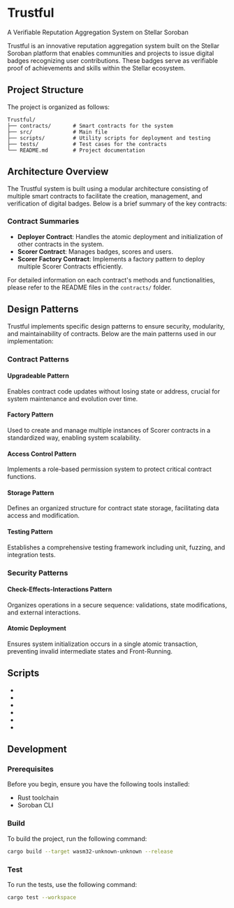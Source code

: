 # Trustful

A Verifiable Reputation Aggregation System on Stellar Soroban

Trustful is an innovative reputation aggregation system built on the Stellar Soroban platform that enables communities and projects to issue digital badges recognizing user contributions. These badges serve as verifiable proof of achievements and skills within the Stellar ecosystem.

## Project Structure

The project is organized as follows:

```
Trustful/
├── contracts/       # Smart contracts for the system
├── src/             # Main file
├── scripts/         # Utility scripts for deployment and testing
├── tests/           # Test cases for the contracts
└── README.md        # Project documentation
```

## Architecture Overview

The Trustful system is built using a modular architecture consisting of multiple smart contracts to facilitate the creation, management, and verification of digital badges. Below is a brief summary of the key contracts:

### Contract Summaries

- **Deployer Contract**: Handles the atomic deployment and initialization of other contracts in the system.
- **Scorer Contract**: Manages badges, scores and users.
- **Scorer Factory Contract**: Implements a factory pattern to deploy multiple Scorer Contracts efficiently.

For detailed information on each contract's methods and functionalities, please refer to the README files in the `contracts/` folder.

## Design Patterns

Trustful implements specific design patterns to ensure security, modularity, and maintainability of contracts. Below are the main patterns used in our implementation:

### Contract Patterns

#### Upgradeable Pattern
Enables contract code updates without losing state or address, crucial for system maintenance and evolution over time.

#### Factory Pattern
Used to create and manage multiple instances of Scorer contracts in a standardized way, enabling system scalability.

#### Access Control Pattern
Implements a role-based permission system to protect critical contract functions.

#### Storage Pattern
Defines an organized structure for contract state storage, facilitating data access and modification.

#### Testing Pattern
Establishes a comprehensive testing framework including unit, fuzzing, and integration tests.

### Security Patterns

#### Check-Effects-Interactions Pattern
Organizes operations in a secure sequence: validations, state modifications, and external interactions.

#### Atomic Deployment
Ensures system initialization occurs in a single atomic transaction, preventing invalid intermediate states and Front-Running.

## Scripts

-
-
-
-
-
-


## Development

### Prerequisites

Before you begin, ensure you have the following tools installed:
- Rust toolchain
- Soroban CLI

### Build

To build the project, run the following command:

```bash
cargo build --target wasm32-unknown-unknown --release
```

### Test

To run the tests, use the following command:

```bash
cargo test --workspace
```

